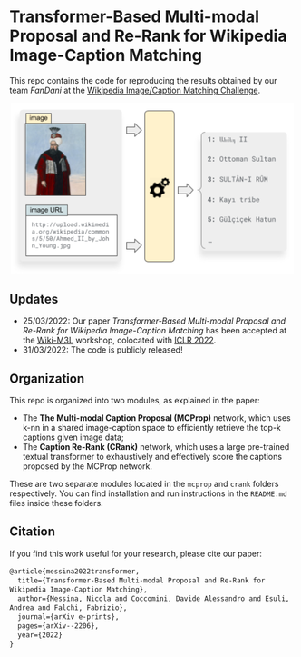 # Transformer-Based Multi-modal Proposal and Re-Rank for Wikipedia Image-Caption Matching

This repo contains the code for reproducing the results obtained by our team _FanDani_ at the [Wikipedia Image/Caption Matching Challenge](https://www.kaggle.com/c/wikipedia-image-caption/overview).

<p align="center">
<img alt="Wiki Image-Caption Matching" src="teaser.png" width="500px">
</p>

## Updates
- 25/03/2022: Our paper _Transformer-Based Multi-modal Proposal and Re-Rank for Wikipedia Image-Caption Matching_ has been accepted at the [Wiki-M3L](https://meta.wikimedia.org/wiki/Wiki-M3L) workshop, colocated with [ICLR 2022](https://iclr.cc/).
- 31/03/2022: The code is publicly released!

## Organization

This repo is organized into two modules, as explained in the paper:
- The **The Multi-modal Caption Proposal (MCProp)** network, which uses k-nn in a shared image-caption space to efficiently retrieve the top-k captions given image data;
- The **Caption Re-Rank (CRank)** network, which uses a large pre-trained textual transformer to exhaustively and effectively score the captions proposed by the MCProp network.

These are two separate modules located in the `mcprop` and `crank` folders respectively. You can find installation and run instructions in the `README.md` files inside these folders.

## Citation
If you find this work useful for your research, please cite our paper:

    @article{messina2022transformer,
      title={Transformer-Based Multi-modal Proposal and Re-Rank for Wikipedia Image-Caption Matching},
      author={Messina, Nicola and Coccomini, Davide Alessandro and Esuli, Andrea and Falchi, Fabrizio},
      journal={arXiv e-prints},
      pages={arXiv--2206},
      year={2022}
    }

